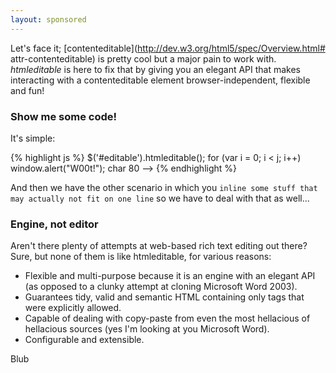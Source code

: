 ```yaml
---
layout: sponsored
---
```


Let's face it; [contenteditable](http://dev.w3.org/html5/spec/Overview.html#
attr-contenteditable) is pretty cool but a major pain to work with.
<dfn>htmleditable</dfn> is here to fix that by giving you an elegant API that
makes interacting with a contenteditable element browser-independent, flexible
and fun!

### Show me some code!

It's simple:

{% highlight js %}
$('#editable').htmleditable();
for (var i = 0; i < j; i++) window.alert("W00t!");                  char 80 -->
{% endhighlight %}

And then we have the other scenario in which you `inline some stuff that may
actually not fit on one line` so we have to deal with that as well...

### Engine, not editor

Aren't there plenty of attempts at web-based rich text editing out there? Sure,
but none of them is like htmleditable, for various reasons:

*   Flexible and multi-purpose because it is an engine with an elegant API (as
	opposed to a clunky attempt at cloning Microsoft Word 2003).
*   Guarantees tidy, valid and semantic HTML containing only tags that were
	explicitly allowed.
*   Capable of dealing with copy-paste from even the most hellacious of
	hellacious sources (yes I'm looking at you Microsoft Word).
*	Configurable and extensible.

Blub